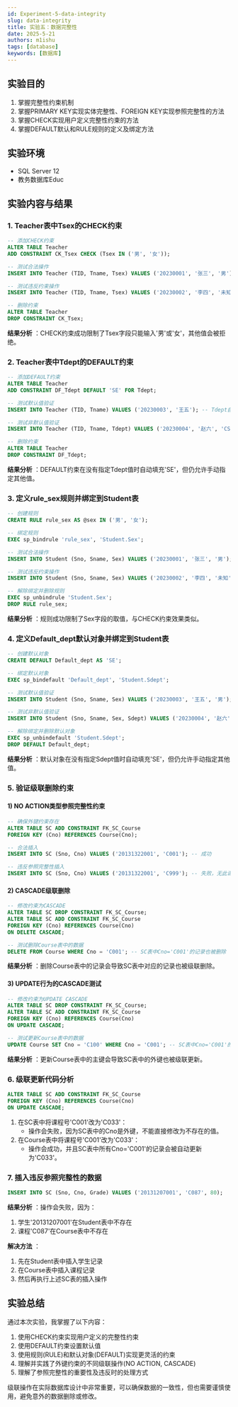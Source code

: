 ```yaml
---
id: Experiment-5-data-integrity
slug: data-integrity
title: 实验五：数据完整性
date: 2025-5-21
authors: m1ishu
tags: [database]
keywords: [数据库]
---
```

## 实验目的

1. 掌握完整性约束机制
2. 掌握PRIMARY KEY实现实体完整性、FOREIGN KEY实现参照完整性的方法
3. 掌握CHECK实现用户定义完整性约束的方法
4. 掌握DEFAULT默认和RULE规则的定义及绑定方法

## 实验环境

* SQL Server 12
* 教务数据库Educ

## 实验内容与结果

### 1. Teacher表中Tsex的CHECK约束

```sql
-- 添加CHECK约束
ALTER TABLE Teacher
ADD CONSTRAINT CK_Tsex CHECK (Tsex IN ('男', '女'));

-- 测试合法操作
INSERT INTO Teacher (TID, Tname, Tsex) VALUES ('20230001', '张三', '男'); -- 成功

-- 测试违反约束操作
INSERT INTO Teacher (TID, Tname, Tsex) VALUES ('20230002', '李四', '未知'); -- 失败，违反CHECK约束

-- 删除约束
ALTER TABLE Teacher
DROP CONSTRAINT CK_Tsex;
```

 **结果分析** ：CHECK约束成功限制了Tsex字段只能输入'男'或'女'，其他值会被拒绝。

### 2. Teacher表中Tdept的DEFAULT约束

```sql
-- 添加DEFAULT约束
ALTER TABLE Teacher
ADD CONSTRAINT DF_Tdept DEFAULT 'SE' FOR Tdept;

-- 测试默认值验证
INSERT INTO Teacher (TID, Tname) VALUES ('20230003', '王五'); -- Tdept自动设为'SE'

-- 测试非默认值验证
INSERT INTO Teacher (TID, Tname, Tdept) VALUES ('20230004', '赵六', 'CS'); -- 可以指定其他值

-- 删除约束
ALTER TABLE Teacher
DROP CONSTRAINT DF_Tdept;
```

 **结果分析** ：DEFAULT约束在没有指定Tdept值时自动填充'SE'，但仍允许手动指定其他值。

### 3. 定义rule_sex规则并绑定到Student表

```sql
-- 创建规则
CREATE RULE rule_sex AS @sex IN ('男', '女');

-- 绑定规则
EXEC sp_bindrule 'rule_sex', 'Student.Sex';

-- 测试合法操作
INSERT INTO Student (Sno, Sname, Sex) VALUES ('20230001', '张三', '男'); -- 成功

-- 测试违反约束操作
INSERT INTO Student (Sno, Sname, Sex) VALUES ('20230002', '李四', '未知'); -- 失败

-- 解除绑定并删除规则
EXEC sp_unbindrule 'Student.Sex';
DROP RULE rule_sex;
```

 **结果分析** ：规则成功限制了Sex字段的取值，与CHECK约束效果类似。

### 4. 定义Default_dept默认对象并绑定到Student表

```sql
-- 创建默认对象
CREATE DEFAULT Default_dept AS 'SE';

-- 绑定默认对象
EXEC sp_bindefault 'Default_dept', 'Student.Sdept';

-- 测试默认值验证
INSERT INTO Student (Sno, Sname, Sex) VALUES ('20230003', '王五', '男'); -- Sdept自动设为'SE'

-- 测试非默认值验证
INSERT INTO Student (Sno, Sname, Sex, Sdept) VALUES ('20230004', '赵六', '女', 'CS'); -- 可以指定其他值

-- 解除绑定并删除默认对象
EXEC sp_unbindefault 'Student.Sdept';
DROP DEFAULT Default_dept;
```

 **结果分析** ：默认对象在没有指定Sdept值时自动填充'SE'，但仍允许手动指定其他值。

### 5. 验证级联删除约束

#### 1) NO ACTION类型参照完整性约束

```sql
-- 确保外键约束存在
ALTER TABLE SC ADD CONSTRAINT FK_SC_Course 
FOREIGN KEY (Cno) REFERENCES Course(Cno);

-- 合法插入
INSERT INTO SC (Sno, Cno) VALUES ('20131322001', 'C001'); -- 成功

-- 违反参照完整性插入
INSERT INTO SC (Sno, Cno) VALUES ('20131322001', 'C999'); -- 失败，无此课程
```

#### 2) CASCADE级联删除

```sql
-- 修改约束为CASCADE
ALTER TABLE SC DROP CONSTRAINT FK_SC_Course;
ALTER TABLE SC ADD CONSTRAINT FK_SC_Course 
FOREIGN KEY (Cno) REFERENCES Course(Cno)
ON DELETE CASCADE;

-- 测试删除Course表中的数据
DELETE FROM Course WHERE Cno = 'C001'; -- SC表中Cno='C001'的记录也被删除
```

 **结果分析** ：删除Course表中的记录会导致SC表中对应的记录也被级联删除。

#### 3) UPDATE行为的CASCADE测试

```sql
-- 修改约束为UPDATE CASCADE
ALTER TABLE SC DROP CONSTRAINT FK_SC_Course;
ALTER TABLE SC ADD CONSTRAINT FK_SC_Course 
FOREIGN KEY (Cno) REFERENCES Course(Cno)
ON UPDATE CASCADE;

-- 测试更新Course表中的数据
UPDATE Course SET Cno = 'C100' WHERE Cno = 'C001'; -- SC表中Cno='C001'的记录也被更新为'C100'
```

 **结果分析** ：更新Course表中的主键会导致SC表中的外键也被级联更新。

### 6. 级联更新代码分析

```sql
ALTER TABLE SC ADD CONSTRAINT FK_SC_Course 
FOREIGN KEY (Cno) REFERENCES Course(Cno)
ON UPDATE CASCADE;
```

1. 在SC表中将课程号'C001'改为'C033'：
   * 操作会失败，因为SC表中的Cno是外键，不能直接修改为不存在的值。
2. 在Course表中将课程号'C001'改为'C033'：
   * 操作会成功，并且SC表中所有Cno='C001'的记录会被自动更新为'C033'。

### 7. 插入违反参照完整性的数据

```sql
INSERT INTO SC (Sno, Cno, Grade) VALUES ('20131207001', 'C087', 80);
```

 **结果分析** ：操作会失败，因为：

1. 学生'20131207001'在Student表中不存在
2. 课程'C087'在Course表中不存在

 **解决方法** ：

1. 先在Student表中插入学生记录
2. 在Course表中插入课程记录
3. 然后再执行上述SC表的插入操作

## 实验总结

通过本次实验，我掌握了以下内容：

1. 使用CHECK约束实现用户定义的完整性约束
2. 使用DEFAULT约束设置默认值
3. 使用规则(RULE)和默认对象(DEFAULT)实现更灵活的约束
4. 理解并实践了外键约束的不同级联操作(NO ACTION, CASCADE)
5. 理解了参照完整性的重要性及违反时的处理方式

级联操作在实际数据库设计中非常重要，可以确保数据的一致性，但也需要谨慎使用，避免意外的数据删除或修改。
